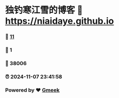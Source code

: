 # 独钓寒江雪的博客 :link: https://niaidaye.github.io 
### :page_facing_up: [11](https://niaidaye.github.io/tag.html) 
### :speech_balloon: 1 
### :hibiscus: 38006 
### :alarm_clock: 2024-11-07 23:41:58 
### Powered by :heart: [Gmeek](https://github.com/Meekdai/Gmeek)
